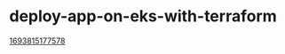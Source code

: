 # deploy-app-on-eks-with-terraform
[1693815177578](https://github.com/user-attachments/assets/e30b7690-0212-4761-b10d-9a721ab275ec)
